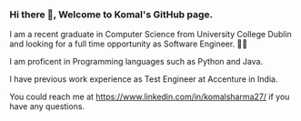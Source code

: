 ### Hi there 👋, Welcome to Komal's GitHub page. 

I am a recent graduate in Computer Science from University College Dublin and looking for a full time opportunity as Software Engineer. 👩‍💻

I am proficent in Programming languages such as Python and Java. 

I have previous work experience as Test Engineer at Accenture in India. 

You could reach me at https://www.linkedin.com/in/komalsharma27/ if you have any questions.

<!--
**shkml/shkml** is a ✨ _special_ ✨ repository because its `README.md` (this file) appears on your GitHub profile.

Here are some ideas to get you started:

- 🔭 I’m currently working on ...
- 🌱 I’m currently learning ...
- 👯 I’m looking to collaborate on ...
- 🤔 I’m looking for help with ...
- 💬 Ask me about ...
- 📫 How to reach me: ... You could reach me at https://www.linkedin.com/in/komalsharma27/
- 😄 Pronouns: ...
- ⚡ Fun fact: ...
-->
